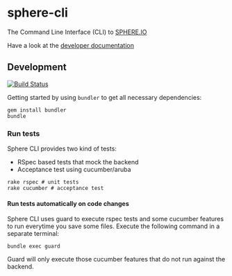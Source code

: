 sphere-cli
==========

The Command Line Interface (CLI) to [SPHERE.IO](http://sphere.io)

Have a look at the [developer documentation](http://dev.sphere.io/CLI.html)

## Development

[![Build Status](https://travis-ci.org/commercetools/sphere-cli.png)](https://travis-ci.org/commercetools/sphere-cli)

Getting started by using `bundler` to get all necessary dependencies:
```
gem install bundler
bundle
```

### Run tests

Sphere CLI provides two kind of tests:
- RSpec based tests that mock the backend
- Acceptance test using cucumber/aruba

```
rake rspec # unit tests
rake cucumber # acceptance test
```

#### Run tests automatically on code changes

Sphere CLI uses guard to execute rspec tests and some cucumber features to run everytime you save some files.
Execute the following command in a separate terminal:
```
bundle exec guard
```

Guard will only execute those cucumber features that do not run against the backend.

